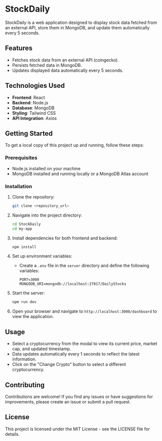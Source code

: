 # StockDaily

StockDaily is a web application designed to display stock data fetched from an external API, store them in MongoDB, and update them automatically every 5 seconds.

## Features

- Fetches stock data from an external API (coingecko).
- Persists fetched data in MongoDB.
- Updates displayed data automatically every 5 seconds.

## Technologies Used

- **Frontend**: React
- **Backend**: Node.js
- **Database**: MongoDB
- **Styling**: Tailwind CSS
- **API Integration**: Axios

## Getting Started

To get a local copy of this project up and running, follow these steps:

### Prerequisites

- Node.js installed on your machine
- MongoDB installed and running locally or a MongoDB Atlas account

### Installation

1. Clone the repository:

   ```bash
   git clone <repository_url>
   ```

2. Navigate into the project directory:

   ```bash
   cd StockDaily
   cd my-app
   ```

3. Install dependencies for both frontend and backend:

   ```bash
   npm install
   ```

4. Set up environment variables:

   - Create a `.env` file in the `server` directory and define the following variables:

     ```env
     PORT=3000
     MONGODB_URI=mongodb://localhost:27017/DailyStocks
     ```

5. Start the server:

   ```bash
   npm run dev
   ```

7. Open your browser and navigate to `http://localhost:3000/dashboard` to view the application.

## Usage

- Select a cryptocurrency from the modal to view its current price, market cap, and updated timestamp.
- Data updates automatically every 1 seconds to reflect the latest information.
- Click on the "Change Crypto" button to select a different cryptocurrency.

## Contributing

Contributions are welcome! If you find any issues or have suggestions for improvements, please create an issue or submit a pull request.

## License

This project is licensed under the MIT License - see the LICENSE file for details.
